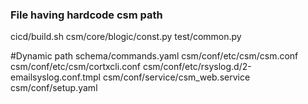 <!--
CORTX-CSM: CORTX Management web and CLI interface.
Copyright (c) 2020 Seagate Technology LLC and/or its Affiliates
This program is free software: you can redistribute it and/or modify
it under the terms of the GNU Affero General Public License as published
by the Free Software Foundation, either version 3 of the License, or
(at your option) any later version.
This program is distributed in the hope that it will be useful,
but WITHOUT ANY WARRANTY; without even the implied warranty of
MERCHANTABILITY or FITNESS FOR A PARTICULAR PURPOSE. See the
GNU Affero General Public License for more details.
You should have received a copy of the GNU Affero General Public License
along with this program. If not, see <https://www.gnu.org/licenses/>.
For any questions about this software or licensing,
please email opensource@seagate.com or cortx-questions@seagate.com.
-->
### File having hardcode csm path

cicd/build.sh
csm/core/blogic/const.py
test/common.py

#Dynamic path
schema/commands.yaml
csm/conf/etc/csm/csm.conf
csm/conf/etc/csm/cortxcli.conf
csm/conf/etc/rsyslog.d/2-emailsyslog.conf.tmpl
csm/conf/service/csm_web.service
csm/conf/setup.yaml
